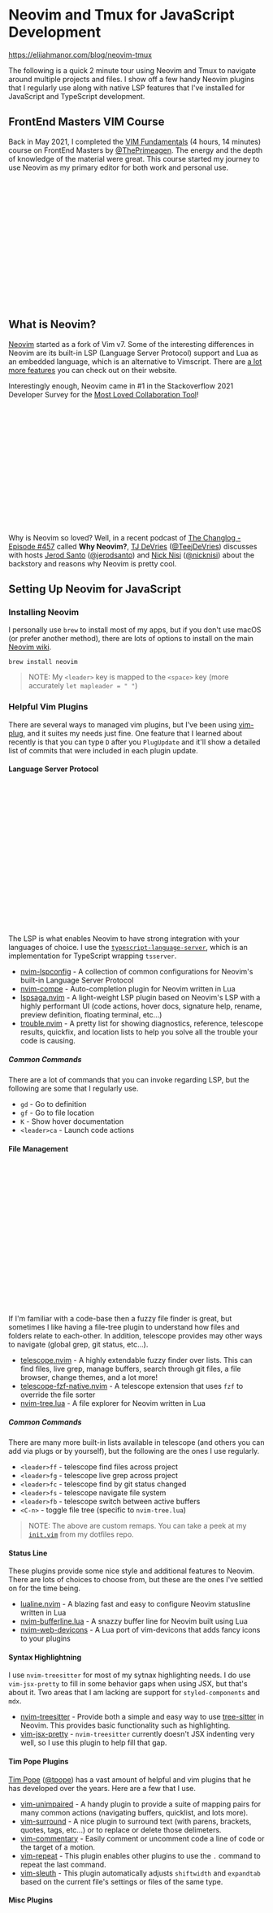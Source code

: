 # Neovim and Tmux for JavaScript Development

https://elijahmanor.com/blog/neovim-tmux

The following is a quick 2 minute tour using Neovim and Tmux to navigate around multiple projects and files. I show off a few handy Neovim plugins that I regularly use along with native LSP features that I've installed for JavaScript and TypeScript development.

[](#frontend-masters-vim-course)FrontEnd Masters VIM Course
-----------------------------------------------------------

Back in May 2021, I completed the [VIM Fundamentals](https://frontendmasters.com/courses/vim-fundamentals/) (4 hours, 14 minutes) course on FrontEnd Masters by [@ThePrimeagen](https://twitter.com/theprimeagen). The energy and the depth of knowledge of the material were great. This course started my journey to use Neovim as my primary editor for both work and personal use.

[![](data:image/svg+xml;base64,PHN2ZyB3aWR0aD0iMTY3NSIgaGVpZ2h0PSI4MTIiIHhtbG5zPSJodHRwOi8vd3d3LnczLm9yZy8yMDAwL3N2ZyIgdmVyc2lvbj0iMS4xIi8+)](https://frontendmasters.com/courses/vim-fundamentals/)[![](data:image/gif;base64,R0lGODlhAQABAIAAAAAAAP///yH5BAEAAAAALAAAAAABAAEAAAIBRAA7)](https://frontendmasters.com/courses/vim-fundamentals/)

[](#what-is-neovim)What is Neovim?
----------------------------------

[Neovim](https://neovim.io/) started as a fork of Vim v7. Some of the interesting differences in Neovim are its built-in LSP (Language Server Protocol) support and Lua as an embedded language, which is an alternative to Vimscript. There are [a lot more features](https://neovim.io/) you can check out on their website.

Interestingly enough, Neovim came in #1 in the Stackoverflow 2021 Developer Survey for the [Most Loved Collaboration Tool](https://neovim.io/)!

[![](data:image/svg+xml;base64,PHN2ZyB3aWR0aD0iMTg2OCIgaGVpZ2h0PSI4NzQiIHhtbG5zPSJodHRwOi8vd3d3LnczLm9yZy8yMDAwL3N2ZyIgdmVyc2lvbj0iMS4xIi8+)](https://insights.stackoverflow.com/survey/2021#section-most-loved-dreaded-and-wanted-collaboration-tools)[![](data:image/gif;base64,R0lGODlhAQABAIAAAAAAAP///yH5BAEAAAAALAAAAAABAAEAAAIBRAA7)](https://insights.stackoverflow.com/survey/2021#section-most-loved-dreaded-and-wanted-collaboration-tools)

Why is Neovim so loved? Well, in a recent podcast of [The Changlog - Episode #457](https://insights.stackoverflow.com/survey/2021#section-most-loved-dreaded-and-wanted-collaboration-tools) called **Why Neovim?**, [TJ DeVries](https://github.com/tjdevries) ([@TeejDeVries](https://twitter.com/TeejDeVries)) discusses with hosts [Jerod Santo](https://github.com/jerodsanto) ([@jerodsanto](https://twitter.com/jerodsanto)) and [Nick Nisi](https://nicknisi.com/) ([@nicknisi](https://twitter.com/nicknisi)) about the backstory and reasons why Neovim is pretty cool.

[](#setting-up-neovim-for-javascript)Setting Up Neovim for JavaScript
---------------------------------------------------------------------

### [](#installing-neovim)Installing Neovim

I personally use `brew` to install most of my apps, but if you don't use macOS (or prefer another method), there are lots of options to install on the main [Neovim wiki](https://github.com/neovim/neovim/wiki/Installing-Neovim#homebrew-on-macos-or-linux).

```
brew install neovim
```

> NOTE: My `<leader>` key is mapped to the `<space>` key (more accurately `let mapleader = " "`)

### [](#helpful-vim-plugins)Helpful Vim Plugins

There are several ways to managed vim plugins, but I've been using [vim-plug](https://changelog.com/podcast/457), and it suites my needs just fine. One feature that I learned about recently is that you can type `D` after you `PlugUpdate` and it'll show a detailed list of commits that were included in each plugin update.

#### [](#language-server-protocol)Language Server Protocol

![](data:image/svg+xml;base64,PHN2ZyB3aWR0aD0iMTQ0MCIgaGVpZ2h0PSI4MTAiIHhtbG5zPSJodHRwOi8vd3d3LnczLm9yZy8yMDAwL3N2ZyIgdmVyc2lvbj0iMS4xIi8+)![](data:image/gif;base64,R0lGODlhAQABAIAAAAAAAP///yH5BAEAAAAALAAAAAABAAEAAAIBRAA7)

The LSP is what enables Neovim to have strong integration with your languages of choice. I use the [`typescript-language-server`](https://github.com/typescript-language-server/typescript-language-server), which is an implementation for TypeScript wrapping `tsserver`.

*   [nvim-lspconfig](https://github.com/neovim/nvim-lspconfig) - A collection of common configurations for Neovim's built-in Language Server Protocol
*   [nvim-compe](https://github.com/hrsh7th/nvim-cmp) - Auto-completion plugin for Neovim written in Lua
*   [lspsaga.nvim](https://github.com/glepnir/lspsaga.nvim) - A light-weight LSP plugin based on Neovim's LSP with a highly performant UI (code actions, hover docs, signature help, rename, preview definition, floating terminal, etc...)
*   [trouble.nvim](https://github.com/folke/trouble.nvim) - A pretty list for showing diagnostics, reference, telescope results, quickfix, and location lists to help you solve all the trouble your code is causing.

##### [](#common-commands)Common Commands

There are a lot of commands that you can invoke regarding LSP, but the following are some that I regularly use.

*   `gd` - Go to definition
*   `gf` - Go to file location
*   `K` - Show hover documentation
*   `<leader>ca` - Launch code actions

#### [](#file-management)File Management

![](data:image/svg+xml;base64,PHN2ZyB3aWR0aD0iMTQ0MCIgaGVpZ2h0PSI4MTAiIHhtbG5zPSJodHRwOi8vd3d3LnczLm9yZy8yMDAwL3N2ZyIgdmVyc2lvbj0iMS4xIi8+)![](data:image/gif;base64,R0lGODlhAQABAIAAAAAAAP///yH5BAEAAAAALAAAAAABAAEAAAIBRAA7)

If I'm familiar with a code-base then a fuzzy file finder is great, but sometimes I like having a file-tree plugin to understand how files and folders relate to each-other. In addition, telescope provides may other ways to navigate (global grep, git status, etc...).

*   [telescope.nvim](https://github.com/nvim-telescope/telescope.nvim) - A highly extendable fuzzy finder over lists. This can find files, live grep, manage buffers, search through git files, a file browser, change themes, and a lot more!
*   [telescope-fzf-native.nvim](https://github.com/nvim-telescope/telescope-fzf-native.nvim) - A telescope extension that uses `fzf` to override the file sorter
*   [nvim-tree.lua](https://github.com/kyazdani42/nvim-tree.lua) - A file explorer for Neovim written in Lua

##### [](#common-commands-1)Common Commands

There are many more built-in lists available in telescope (and others you can add via plugs or by yourself), but the following are the ones I use regularly.

*   `<leader>ff` - telescope find files across project
*   `<leader>fg` - telescope live grep across project
*   `<leader>fc` - telescope find by git status changed
*   `<leader>fs` - telescope navigate file system
*   `<leader>fb` - telescope switch between active buffers
*   `<C-n>` - toggle file tree (specific to `nvim-tree.lua`)

> NOTE: The above are custom remaps. You can take a peek at my [`init.vim`](https://github.com/elijahmanor/dotfiles/blob/master/nvim/.config/nvim/init.vim) from my dotfiles repo.

#### [](#status-line)Status Line

These plugins provide some nice style and additional features to Neovim. There are lots of choices to choose from, but these are the ones I've settled on for the time being.

*   [lualine.nvim](https://github.com/hoob3rt/lualine.nvim) - A blazing fast and easy to configure Neovim statusline written in Lua
*   [nvim-bufferline.lua](https://github.com/akinsho/nvim-bufferline.lua) - A snazzy buffer line for Neovim built using Lua
*   [nvim-web-devicons](https://github.com/kyazdani42/nvim-web-devicons) - A Lua port of vim-devicons that adds fancy icons to your plugins

#### [](#syntax-highlightning)Syntax Highlightning

I use `nvim-treesitter` for most of my sytnax highlighting needs. I do use `vim-jsx-pretty` to fill in some behavior gaps when using JSX, but that's about it. Two areas that I am lacking are support for `styled-components` and `mdx`.

*   [nvim-treesitter](https://github.com/nvim-treesitter/nvim-treesitter) - Provide both a simple and easy way to use [tree-sitter](https://github.com/tree-sitter/tree-sitter) in Neovim. This provides basic functionality such as highlighting.
*   [vim-jsx-pretty](https://github.com/MaxMEllon/vim-jsx-pretty) - `nvim-treesitter` currently doesn't JSX indenting very well, so I use this plugin to help fill that gap.

#### [](#tim-pope-plugins)Tim Pope Plugins

[Tim Pope](https://github.com/tpope) ([@tpope](https://twitter.com/tpope)) has a vast amount of helpful and vim plugins that he has developed over the years. Here are a few that I use.

*   [vim-unimpaired](https://github.com/tpope/vim-unimpaired) - A handy plugin to provide a suite of mapping pairs for many common actions (navigating buffers, quicklist, and lots more).
*   [vim-surround](https://github.com/tpope/vim-surround) - A nice plugin to surround text (with parens, brackets, quotes, tags, etc...) or to replace or delete those delimeters.
*   [vim-commentary](https://github.com/tpope/vim-commentary) - Easily comment or uncomment code a line of code or the target of a motion.
*   [vim-repeat](https://github.com/tpope/vim-repeat) - This plugin enables other plugins to use the `.` command to repeat the last command.
*   [vim-sleuth](https://github.com/tpope/vim-sleuth) - This plugin automatically adjusts `shiftwidth` and `expandtab` based on the current file's settings or files of the same type.

#### [](#misc-plugins)Misc Plugins

![](data:image/svg+xml;base64,PHN2ZyB3aWR0aD0iMTQ0MCIgaGVpZ2h0PSI4MDkiIHhtbG5zPSJodHRwOi8vd3d3LnczLm9yZy8yMDAwL3N2ZyIgdmVyc2lvbj0iMS4xIi8+)![](data:image/gif;base64,R0lGODlhAQABAIAAAAAAAP///yH5BAEAAAAALAAAAAABAAEAAAIBRAA7)

The above picture shows the dashboard-nvim plugin. It's a friendlier splash-screen verses the one that comes native with Neovim. I've listed several other plugins that I find useful as well.

*   [dashboard-nvim](https://github.com/glepnir/dashboard-nvim) - A start dashboard for vim with a list of common commands
*   [gitsigns.nvim](https://github.com/lewis6991/gitsigns.nvim) - Super fast git decorations shown in the gutter implemented by Lua
*   [neoscroll.nvim](https://github.com/karb94/neoscroll.nvim) - A smooth scrolling Neovim plugin written in Lua. Scrolling shows up for `<C-u>`, `C-d>`, `<C-b>`, `<C-f>`, `<C-e>`, `zt`, `zz`, and `zb`
*   [nvim-colorizer.lua](https://github.com/norcalli/nvim-colorizer.lua) - A high-performance color highlighter for Neovim written in Lua
*   [nvim-autopairs](https://github.com/windwp/nvim-autopairs) - A powerful autopairs plugin for Neovim
*   ~[vim-highlightedyank](https://github.com/machakann/vim-highlightedyank) - Briefly highlight the yanged region~

> NOTE: jdhao ([@flying_unclecat](https://twitter.com/flying_unclecat)) reached out to me on [Twitter](flying_unclecat) and let me know that I no longer need the **vim-highlightedyank** plugin listed above. Neovim can now support that same behavior with [`vim.highlight.on_yank`](https://jdhao.github.io/2020/05/22/highlight_yank_region_nvim/#neovim-only)!

#### [](#theme)Theme

I primarily use the Dracula theme because it's available for both vim and tmux and I like the consistency and the color choices.

*   [dracula](https://github.com/dracula/vim) - A dark theme for Vim.

### [](#installing-neovim)Vim Learning Resources

There are some great free learning materials online for `vim`. A few videos that I really enjoyed are listed below:

*   [Onramp to Vim](https://thoughtbot.com/upcase/onramp-to-vim) taught by Ben Orenstein ([@r00k](https://twitter.com/r00k)) and [Chris Toomey](https://ctoomey.com/) ([@christoomey](https://twitter.com/christoomey)) and provided by [@thoughtbot](https://twitter.com/thoughtbot)
*   [Dive into Neovim](https://thoughtbot.com/upcase/dive-into-neovim) taught by Drew Neil and provided by [@thoughtbot](https://twitter.com/thoughtbot)
*   [Vimcasts](http://vimcasts.org/) taught by [Drew Neil](http://drewneil.com/) ([@nelstrom](https://twitter.com/nelstrom))
*   [Mastering the Vim Language](https://www.youtube.com/watch?v=wlR5gYd6um0) taught by [Chris Toomey](https://ctoomey.com/) ([@christoomey](https://twitter.com/christoomey))
*   [Learning Vim in a Week](https://www.youtube.com/watch?v=_NUO4JEtkDw) taught by [Mike Coutermarsh](https://twitter.com/mscccc)
*   [How to Do 90% of What Plugins Do (With Just Vim)](https://www.youtube.com/watch?v=XA2WjJbmmoM) taught by Max Cantor
*   [Exploring Vim Series](https://www.barbarianmeetscoding.com/series/exploring-vim) and [5 Minutes Vim Series](https://www.barbarianmeetscoding.com/series/5-minutes-vim) written by [Jaime González García](https://www.barbarianmeetscoding.com/) ([@Vintharas](https://twitter.com/Vintharas))

on his blog!

### [](#helpful-vim-cheatsheets)Helpful Vim Cheatsheets

I've seen numverous Vim cheatsheets, but the following are a list that I found to be helpful.

*   [Vim cheatsheet](https://devhints.io/vim) by [devhints](https://devhints.io/)
*   [Dash Vim cheatsheet](https://kapeli.com/cheat_sheets/Vim.docset/Contents/Resources/Documents/index) by [Kapeli](https://twitter.com/kapeli) maker of [Dash](https://kapeli.com/dash)
*   [Vim Cheat Sheet](https://vim.rtorr.com/) by [Richard Torruellas](https://www.rtorr.com/) ([@richardiii](https://twitter.com/richardiii))
*   [Vim cheatsheet](https://quickref.me/vim) by [QuickRef.ME](https://quickref.me/)
*   A searchable [cheatsheet](https://github.com/sudormrfbin/cheatsheet.nvim) plugin for Neovim from within the editor using Telescope

### [](#social-resources)Social Resources

During my process of learning Vim and Neovim, I've followed the following individuals on Twitter, YouTube, and Twitch. They have been a wealth of knowledge and I continue to learn from them. Thank you!

*   [Christian Chiarulli](https://www.chrisatmachine.com/) ([@chrisatmachine](https://twitter.com/chrisatmachine)) - Author of [LunarVim](https://www.lunarvim.org)
*   [TJ DeVries](https://www.twitch.tv/teej_dv) ([@TeejDeVries](https://twitter.com/TeejDeVries)) - Neovim Core Member, [Streamer](https://www.twitch.tv/teej_dv)
*   [Jaime González García](https://www.barbarianmeetscoding.com/) ([@Vintharas](https://twitter.com/Vintharas)) - Goolge Engineer, Vim enthusiast, and [blogger](https://www.barbarianmeetscoding.com)
*   [Greg Hurrell](https://wincent.com/) ([@wincent](https://twitter.com/wincent)) - Great Vim video series on [YouTube](https://www.youtube.com/c/GregHurrell)
*   [Drew Neil](http://drewneil.com/) ([@nelstrom](https://twitter.com/nelstrom)) - Author of [Vimcasts](http://vimcasts.org/)
*   [ThePrimeagen](https://www.twitch.tv/ThePrimeagen) ([@theprimeagen](https://twitter.com/theprimeagen)) - Netflix engineer, [Streamer](https://www.twitch.tv/ThePrimeagen)
*   [Chris Toomey](https://ctoomey.com/) ([@christoomey](https://twitter.com/christoomey)) - Great Vim and Tmux learning resources

### [](#learn-from-the-terminal)Learn from the Terminal

And then there is `vimtutor`, I would be remiss if I didn't mention it. You can execute the interactive vim tutor from your terminal and there is a surprising amount of information that you can learn about using vim.

[](#setting-up-tmux-for-console-management)Setting up Tmux for Console Management
---------------------------------------------------------------------------------

I found that using `tmux` has been a great compliment to `neovim`. I typically have a `tmux` session per project I'm working on and I have multiple windows per project. I tend to have at least 4 windows per project; a window with `neovim` running, a window to run the server for that project, a window to interact with git, and a scratch window to run miscellaneous terminal commands.

### [](#installing-tmux)Installing Tmux

```
brew install tmux
```

> NOTE: My `tmux` prefix is mapped to the `<ctrl><space>` (more accurately `set -g prefix C-Space`)

### [](#helpful-vim-plugins)Common Tmux Commands

![](data:image/svg+xml;base64,PHN2ZyB3aWR0aD0iMTQ0MCIgaGVpZ2h0PSI4MDkiIHhtbG5zPSJodHRwOi8vd3d3LnczLm9yZy8yMDAwL3N2ZyIgdmVyc2lvbj0iMS4xIi8+)![](data:image/gif;base64,R0lGODlhAQABAIAAAAAAAP///yH5BAEAAAAALAAAAAABAAEAAAIBRAA7)

The above picture shows switching between tmux sessions and windows with `<ctrl><space>w`. The following are some common commands that I use when coding.

*   `<ctrl><space>w` - list all tmux sessions and windows
*   `<ctrl><space>d` - detach from tmux to terminal prompt
*   `<ctrl><space>r` - reload tmux from configuration file
*   `tmux kill-session` - kill the current tmux session that you are in
*   `tmux kill-server` - kill the tmux server (kills all open sessions)
*   `tmux attach-session -t blog` - attach to an existing tmux session
*   `tmux ls` - list all tmux
*   `<ctrl><space>|` - create a new horizontal split
*   `<ctrl><space>-` - create a new vertical split
*   `<ctrl><space>?` - list help commands

> NOTE: You can take a look at my custom [`.tmux.conf`](https://github.com/elijahmanor/dotfiles/blob/master/tmux/.tmux.conf) from my dotfiles repo.

### [](#helpful-tmux-cheatsheets)Helpful Tmux Cheatsheets

The following are some tmux specific cheatsheets that I've found heplful as I navigate tmux and try out numerous features.

*   [Cheatsheet for tmux](https://github.com/neovim/nvim-lspconfig) by [devhints](https://devhints.io/)
*   [Tmux Cheat Sheet & Quick Reference](https://github.com/hrsh7th/nvim-cmp)
*   [Dash Tmux cheatsheet](https://github.com/glepnir/lspsaga.nvim) by [Kapeli](https://twitter.com/kapeli) maker of [Dash](https://kapeli.com/dash)

### [](#helpful-tmux-plugins)Helpful Tmux Plugins

Much like you can have plugins for `vim`, you can also have plugins for `tmux`. The plugin manager that I use is called [`tpm`](https://github.com/tmux-plugins/tpm).

The preferred way to install the `tpm` is by cloning the repo onto your machine into the hidden `.tmux` folder.

```
git clone https://github.com/tmux-plugins/tpm ~/.tmux/plugins/tpm
```

#### [](#file-management)Tmux Plugins

![](data:image/svg+xml;base64,PHN2ZyB3aWR0aD0iMjU4OSIgaGVpZ2h0PSIxMjkyIiB4bWxucz0iaHR0cDovL3d3dy53My5vcmcvMjAwMC9zdmciIHZlcnNpb249IjEuMSIvPg==)![](data:image/gif;base64,R0lGODlhAQABAIAAAAAAAP///yH5BAEAAAAALAAAAAABAAEAAAIBRAA7)

In addition to the dracula theme providing style and colors, it also provides several plugins to show `battery`, `cpu-usage`, `gpu-usage`, `ram-usage`, `network`, `network-bandwith`, `weather`, and `time`. I typically only set `cpu-usage ram-usage time` (as seen in other screenshots), but the above picture shows some of the other settings.

*   [tmux-sensible](https://github.com/nvim-telescope/telescope.nvim) - A sensible set of tmux options that you probably should set
*   [vim-tmux-navigator](https://github.com/nvim-telescope/telescope-fzf-native.nvim) - Will allow you to navigate seamlessly between vim and tmux splits using a consistent set of hotkeys.
*   [tmux-vi-navigation](https://github.com/kyazdani42/nvim-tree.lua) - Simplified shortcuts for tmux navigation
*   [tmux-fzf-url](https://github.com/wfxr/tmux-fzf-url) - A tmux plugin for opening urls from browser quickly without mouse.
*   [dracula](https://github.com/dracula/tmux) - A dark theme for tmux

#### [](#vim-plugin)Vim Plugin

*   [vim-tmux-navigator](https://github.com/christoomey/vim-tmux-navigator) - This `vim` plugin works in conjunction with the `vim-tmux-navigator` tmux plugin listed above.

### [](#additional-learning-resources)Additional Learning Resources

*   [Tmux](https://thoughtbot.com/upcase/tmux) taught by [Chris Toomey](https://ctoomey.com/) ([@christoomey](https://twitter.com/christoomey)) and provided by [@thoughtbot](https://twitter.com/thoughtbot)

### [](#helpful-bash-program)Helpful Bash Program

Instead of manually creating tmux sessions, renaming them, setting up custom windows, etc... I took the [`tat`](https://github.com/thoughtbot/dotfiles/blob/master/bin/tat) bash program developed by thoughtbot and [made my own tweaks](https://github.com/elijahmanor/dotfiles/blob/master/bin/bin/tat).

When `tat` in invoked it will create a tmux session and name it as the current folder's name. Then it will create a set of defined windows and layouts. I rarely ever manually create sessions or windows because of this program.

[](#kitty-or-alacritty)Kitty or Alacritty
-----------------------------------------

I starting using iTerm2, but found the redraw speed in the terminal wasn't quite what I wanted when using both Tmux and Neovim exclusively.

Thankfully there are 2 GPU-based terminal emulators you can use to help speed up rendering. I currently have both [Kitty](https://sw.kovidgoyal.net/kitty/) and [Alacritty](https://github.com/alacritty/alacritty) installed. Each has its pros and cons, but both are good alternatives for a snappier render. I typically stick with Kitty since it has ligature support.

```
brew install --cask kitty
brew install --cask alacritty
```

[](#get-a-buddy-to-join-you)Get a Buddy to Join You
---------------------------------------------------

There are many different development teams where I work. I lead a small team of 3 developers in my Front-End fire team. We decided to take on the adventure of using `neovim` and `tmux` together.

Being on this journey together has made the experience that much more fun. We regularly share things we are learning and when we are on pairing sessions the following questions or statements are common...

### [](#as-the-driver-of-a-pairing-session)As the driver of a pairing session

*   I found an awesome plugin/setting, let me show you!
*   Let's try to do that again, but more efficiently.

### [](#as-the-viewer-of-a-pairing-session)As the viewer of a pairing session

*   Whoa, what did you just do?
*   How did you just do that?
*   What setting/plugin was that?
*   Have you considered trying XYZ?

We will also take time to pause and try to figure out a better way to navigate or make a series of edits to push ourselves to become more efficient.

